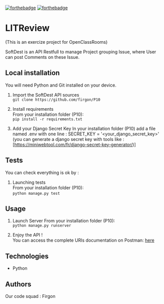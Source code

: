 [![forthebadge](https://forthebadge.com/images/badges/cc-0.svg)](https://forthebadge.com) [![forthebadge](https://forthebadge.com/images/badges/made-with-python.svg)](https://forthebadge.com)
# LITReview

(This is an exercize project for OpenClassRooms)

SoftDest is an API Restfull to manage Project grouping Issue, where User can post Comments on these Issue.

## Local installation
You will need Python and Git installed on your device.
1. Import the SoftDest API sources  
`git clone https://github.com/firgon/P10`


2. Install requirements  
From your installation folder (P10):   
`pip install -r requirements.txt`

3. Add your Django Secret Key
In your installation folder (P10) add a file named .env
with one line :
SECRET_KEY = '<your_django_secret_key>'
(you can generate a django secret key with tools like : [https://miniwebtool.com/fr/django-secret-key-generator/)]

## Tests
You can check everything is ok by :
1. Launching tests  
From your installation folder (P10):  
`python manage.py test`


## Usage
1. Launch Server
From your installation folder (P10):  
`python manage.py runserver`
   

2. Enjoy the API !   
You can access the complete URIs documentation on Postman: 
[here](https://documenter.getpostman.com/view/21659102/2s8YY9wScu)


## Technologies
- Python

## Authors

Our code squad : Firgon
